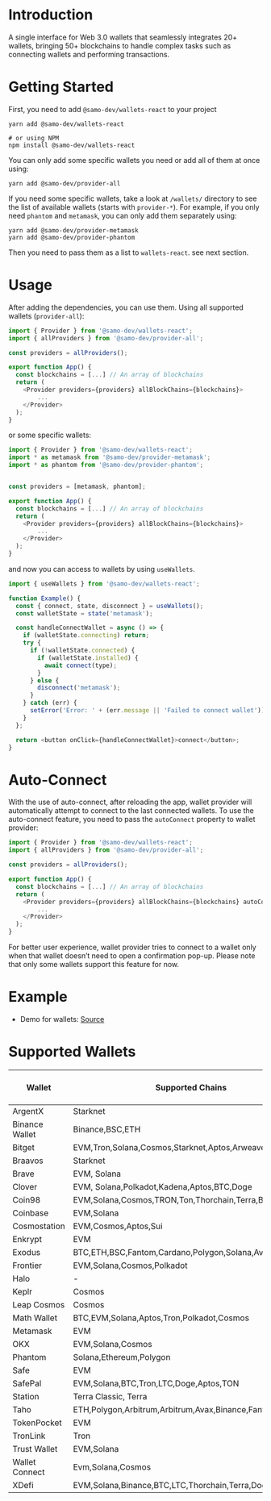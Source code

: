 # Introduction

A single interface for Web 3.0 wallets that seamlessly integrates 20+ wallets, bringing 50+ blockchains to handle complex tasks such as connecting wallets and performing transactions.

# Getting Started

First, you need to add `@samo-dev/wallets-react` to your project

```
yarn add @samo-dev/wallets-react

# or using NPM
npm install @samo-dev/wallets-react
```

You can only add some specific wallets you need or add all of them at once using:

```
yarn add @samo-dev/provider-all
```

If you need some specific wallets, take a look at `/wallets/` directory to see the list of available wallets (starts with `provider-*`).
For example, if you only need `phantom` and `metamask`, you can only add them separately using:

```
yarn add @samo-dev/provider-metamask
yarn add @samo-dev/provider-phantom
```

Then you need to pass them as a list to `wallets-react`. see next section.

# Usage

After adding the dependencies, you can use them. Using all supported wallets (`provider-all`):

```js
import { Provider } from '@samo-dev/wallets-react';
import { allProviders } from '@samo-dev/provider-all';

const providers = allProviders();

export function App() {
  const blockchains = [...] // An array of blockchains
  return (
    <Provider providers={providers} allBlockChains={blockchains}>
        ...
    </Provider>
  );
}

```

or some specific wallets:

```js
import { Provider } from '@samo-dev/wallets-react';
import * as metamask from '@samo-dev/provider-metamask';
import * as phantom from '@samo-dev/provider-phantom';


const providers = [metamask, phantom];

export function App() {
  const blockchains = [...] // An array of blockchains
  return (
    <Provider providers={providers} allBlockChains={blockchains}>
        ...
    </Provider>
  );
}
```

and now you can access to wallets by using `useWallets`.

```js
import { useWallets } from '@samo-dev/wallets-react';

function Example() {
  const { connect, state, disconnect } = useWallets();
  const walletState = state('metamask');

  const handleConnectWallet = async () => {
    if (walletState.connecting) return;
    try {
      if (!walletState.connected) {
        if (walletState.installed) {
          await connect(type);
        }
      } else {
        disconnect('metamask');
      }
    } catch (err) {
      setError('Error: ' + (err.message || 'Failed to connect wallet'));
    }
  };

  return <button onClick={handleConnectWallet}>connect</button>;
}
```

# Auto-Connect

With the use of auto-connect, after reloading the app, wallet provider will automatically attempt to connect to the last connected wallets. To use the auto-connect feature, you need to pass the `autoConnect` property to wallet provider:

```js
import { Provider } from '@samo-dev/wallets-react';
import { allProviders } from '@samo-dev/provider-all';

const providers = allProviders();

export function App() {
  const blockchains = [...] // An array of blockchains
  return (
    <Provider providers={providers} allBlockChains={blockchains} autoConnect>
        ...
    </Provider>
  );
}

```

For better user experience, wallet provider tries to connect to a wallet only when that wallet doesn’t need to open a confirmation pop-up. Please note that only some wallets support this feature for now.

# Example

- Demo for wallets: [Source](https://github.com/rango-exchange/rango-client/tree/next/wallets/demo)

# Supported Wallets

| Wallet         | Supported Chains                                        | Not Implemented                      | Auto Connect Support | Source                                     |
| -------------- | ------------------------------------------------------- | ------------------------------------ | -------------------- | ------------------------------------------ |
| ArgentX        | Starknet                                                | -                                    | &check;              | https://www.argent.xyz/                    |
| Binance Wallet | Binance,BSC,ETH                                         | -                                    | &cross;              | https://www.bnbchain.org/en/binance-wallet |
| Bitget         | EVM,Tron,Solana,Cosmos,Starknet,Aptos,Arweave           | Solana,Cosmos,Starknet,Aptos,Arweave | &check;              | https://web3.bitget.com/                   |
| Braavos        | Starknet                                                | -                                    | &check;              | https://braavos.app/                       |
| Brave          | EVM, Solana                                             | -                                    | &check;              | https://brave.com/wallet/                  |
| Clover         | EVM, Solana,Polkadot,Kadena,Aptos,BTC,Doge              | Polkadot,Kadena,Aptos,BTC,Doge       | &check;              | https://wallet.clover.finance              |
| Coin98         | EVM,Solana,Cosmos,TRON,Ton,Thorchain,Terra,BTC          | Cosmos,TRON,Ton,Thorchain,Terra,BTC  | &cross;              | https://coin98.com/wallet                  |
| Coinbase       | EVM,Solana                                              | -                                    | &check;              | https://www.coinbase.com/wallet            |
| Cosmostation   | EVM,Cosmos,Aptos,Sui                                    | Aptos,Sui                            | &check;              | https://cosmostation.io/                   |
| Enkrypt        | EVM                                                     | BTC,Fantom,Cardano,Algorand          | &check;              | https://www.enkrypt.com/                   |
| Exodus         | BTC,ETH,BSC,Fantom,Cardano,Polygon,Solana,Avax,Algorand | BTC,Fantom,Cardano,Algorand          | &check;              | https://www.exodus.com/                    |
| Frontier       | EVM,Solana,Cosmos,Polkadot                              | Cosmos,Polkadot                      | &check;              | https://frontier.xyz/                      |
| Halo           | -                                                       | -                                    | &cross;              | https://halo.social/                       |
| Keplr          | Cosmos                                                  | -                                    | &cross;              | https://www.keplr.app/                     |
| Leap Cosmos    | Cosmos                                                  | Cosmos                               | &cross;              | https://www.leapwallet.io/cosmos           |
| Math Wallet    | BTC,EVM,Solana,Aptos,Tron,Polkadot,Cosmos               | BTC,Aptos,Tron,Polkadot,Cosmos       | &check;              | https://mathwallet.org/en-us/              |
| Metamask       | EVM                                                     | -                                    | &check;              | -                                          |
| OKX            | EVM,Solana,Cosmos                                       | Cosmos                               | &check;              | https://www.okx.com/web3                   |
| Phantom        | Solana,Ethereum,Polygon                                 | Ethereum,Polygon                     | &check;              | -                                          |
| Safe           | EVM                                                     | -                                    | &check;              | https://safe.global/                       |
| SafePal        | EVM,Solana,BTC,Tron,LTC,Doge,Aptos,TON                  | BTC,Tron,LTC,Doge,Aptos,TON          | &cross;              | https://www.safepal.com/                   |
| Station        | Terra Classic, Terra                                    | -                                    | &cross;              | https://station.terra.money/               |
| Taho           | ETH,Polygon,Arbitrum,Arbitrum,Avax,Binance,Fantom       | Fantom                               | &cross;              | https://taho.xyz/                          |
| TokenPocket    | EVM                                                     | -                                    | &check;              | https://extension.tokenpocket.pro/#/       |
| TronLink       | Tron                                                    | -                                    | &cross;              | -                                          |
| Trust Wallet   | EVM,Solana                                              | Solana                               | &check;              | https://trustwallet.com/                   |
| Wallet Connect | Evm,Solana,Cosmos                                       | Solana,Cosmos                        | &cross;              | -                                          |
| XDefi          | EVM,Solana,Binance,BTC,LTC,Thorchain,Terra,Doge,Cosmos  | Doge,Cosmos                          | &check;              | https://www.xdefi.io/                      |
